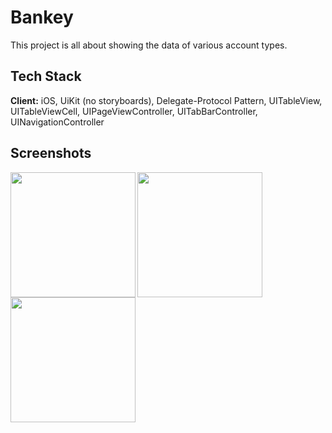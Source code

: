 # Bankey

This project is all about showing the data of various account types.


## Tech Stack

**Client:** iOS, UiKit (no storyboards), Delegate-Protocol Pattern, UITableView, UITableViewCell, UIPageViewController, UITabBarController, UINavigationController


## Screenshots

<img align="left" src="https://user-images.githubusercontent.com/48385098/211733610-0005678a-5d15-4f30-a843-79349d645b93.png" width="200" />
<img align="left" src="https://user-images.githubusercontent.com/48385098/211733961-d2735be1-d4f6-4f23-b5aa-f23eb01c52cd.png" width="200" />
<img align="left" src="https://user-images.githubusercontent.com/48385098/211733693-5dfbc866-f0f3-40ba-a496-0b53044e7f62.png" width="200" />



